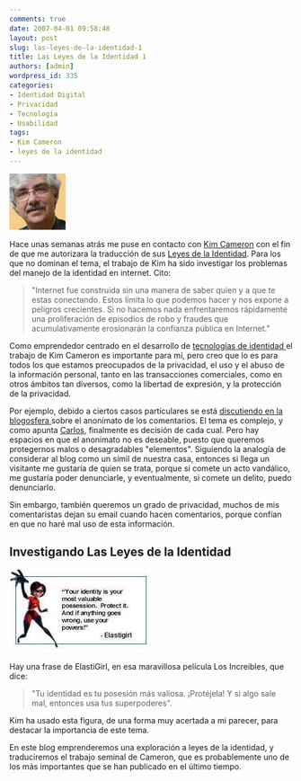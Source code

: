 ```yaml
---
comments: true
date: 2007-04-01 09:58:48
layout: post
slug: las-leyes-de-la-identidad-1
title: Las Leyes de la Identidad 1
authors: [admin]
wordpress_id: 335
categories:
- Identidad Digital
- Privacidad
- Tecnología
- Usabilidad
tags:
- Kim Cameron
- leyes de la identidad
---
```


![](cameron-orange.jpg)

Hace unas semanas atrás me puse en contacto con [Kim Cameron](http://www.identityblog.com/?page_id=360) con el fin de que me autorizara la traducción de sus [Leyes de la Identidad](http://www.identityblog.com/?page_id=354). Para los que no dominan el tema, el trabajo de Kim ha sido investigar los problemas del manejo de la identidad en internet. Cito:

> "Internet fue construida sin una manera de saber quien y a que te estas conectando. Estos límita lo que podemos hacer y nos expone a peligros crecientes. Si no hacemos nada enfrentaremos rápidamente una proliferación de episodios de robo y fraudes que acumulativamente erosionarán la confianza pública en Internet."

Como emprendedor centrado en el desarrollo de [tecnologías de identidad ](http://www.biokey.cl/) el trabajo de Kim Cameron es importante para mí, pero creo que lo es para todos los que estamos preocupados de la privacidad, el uso y el abuso de la información personal, tanto en las transacciones comerciales, como en otros ámbitos tan diversos, como la libertad de expresión, y la protección de la privacidad.

Por ejemplo, debido a ciertos casos particulares se está [discutiendo en la blogosfera ](http://eldiabloenlosdetalles.net/2007/04/01/moderacion-de-comentarios-en-blogs/)sobre el anonimato de los comentarios. El tema es complejo, y como apunta [Carlos](http://eldiabloenlosdetalles.net/), finalmente es decisión de cada cual. Pero hay espacios en que el anonimato no es deseable, puesto que queremos protegernos malos o desagradables "elementos". Siguiendo la analogía de considerar al blog como un símil de nuestra casa, entonces si llega un visitante me gustaría de quien se trata, porque si comete un acto vandálico, me gustaría poder denunciarle, y eventualmente, si comete un delito, puedo denunciarlo.

Sin embargo, también queremos un grado de privacidad, muchos de mis comentaristas dejan su email cuando hacen comentarios, porque confían en que no haré mal uso de esta información.


## Investigando Las Leyes de la Identidad


![](elastigirl.jpg)

Hay una frase de ElastiGirl, en esa maravillosa película Los Increibles, que dice:


> "Tu identidad es tu posesión más valiosa. ¡Protéjela! Y si algo sale mal, entonces usa tus superpoderes".


Kim ha usado esta figura, de una forma muy acertada a mi parecer, para destacar la importancia de este tema.


En este blog emprenderemos una exploración a leyes de la identidad, y traduciremos el trabajo seminal de Cameron, que es probablemente uno de los más importantes que se han publicado en el último tiempo.




